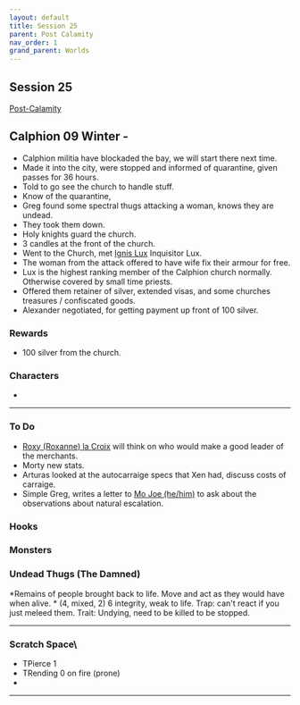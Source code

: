 ```yaml
---
layout: default
title: Session 25
parent: Post Calamity
nav_order: 1
grand_parent: Worlds
---
```

## Session 25
[Post-Calamity](Post-Calamity)
## Calphion 09 Winter -
* Calphion militia have blockaded the bay, we will start there next time. 
* Made it into the city, were stopped and informed of quarantine, given passes for 36 hours.
* Told to go see the church to handle stuff.
* Know of the quarantine,
* Greg found some spectral thugs attacking a woman, knows they are undead.
* They took them down.
* Holy knights guard the church.
* 3 candles at the front of the church. 
* Went to the Church, met [Ignis Lux](Game/Worlds/Post-Calamity/Alexander-Aurelius#Ignis%20Lux) Inquisitor Lux. 
* The woman from the attack offered to have wife fix their armour for free. 
* Lux is the highest ranking member of the Calphion church normally. Otherwise covered by small time priests.
* Offered them retainer of silver, extended visas, and some churches treasures / confiscated goods.
* Alexander negotiated, for getting payment up front of 100 silver.



### Rewards
* 100 silver from the church.
### Characters
* 
 ---

### To Do

* [Roxy (Roxanne) la Croix](Game/Worlds/Post-Calamity/Verdantholm#Roxy%20(Roxanne)%20la%20Croix) will think on who would make a good leader of the merchants.
* Morty new stats.
* Arturas looked at the autocarraige specs that Xen had, discuss costs of carraige.
* Simple Greg, writes a letter to [Mo Joe (he/him)](Game/Worlds/Post-Calamity/Verdantholm#Mo%20Joe%20(he/him))  to ask about the observations about natural escalation.


### Hooks

### Monsters
### Undead Thugs (The Damned)
*Remains of people brought back to life. Move and act as they would have when alive. *
(4, mixed, 2) 6 integrity, weak to life.
Trap: can't react if you just meleed them.
Trait: Undying, need to be killed to be stopped.







---

### Scratch Space\
* TPierce 1 
* TRending 0 on fire (prone)
* 







---